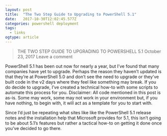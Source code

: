 ```yaml
---
layout: post 
title:  "The Two Step Guide to Upgrading to PowerShell 5.1" 
date:   2017-10-30T12:02:45.577Z 
categories: powershell deployment
tags:
  - links
ogtype: article 
---
```


> THE TWO STEP GUIDE TO UPGRADING TO POWERSHELL 5.1
October 23, 2017	Leave a comment


PowerShell 5.1 has been out now for nearly a year, but I’ve found that many companies have yet to upgrade. Perhaps the reason they haven’t updated is that they’re at PowerShell 5.0 and don’t see the need to upgrade or they’ve built code in the v2 days where they feel like something may break. If you do decide to upgrade, I’ve created a technical how-to with some scripts to automate this process for you. Disclaimer: All code mentioned in this post is as-is. Some may work, some may not work in your environment but, if you have nothing, to begin with, it will act as a template for you to start with.

Since I’d just be repeating what sites like like the PowerShell 5.1 release notes and the installation help that Microsoft provides for 5.1, this isn’t going to be about 5.1’s features but rather a tactical how-to on getting it done once you’ve decided to go there.